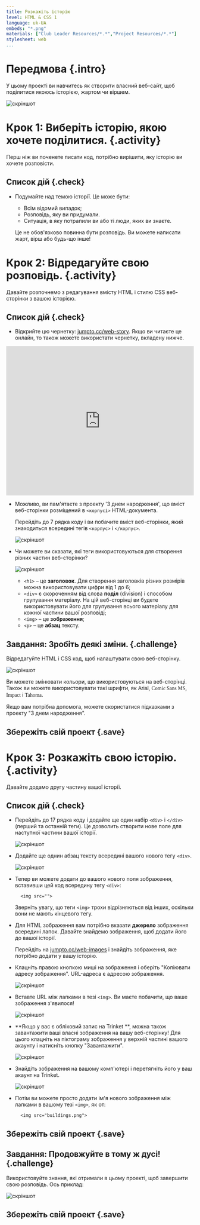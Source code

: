 ```yaml
---
title: Розкажіть історію
level: HTML & CSS 1
language: uk-UA
embeds: "*.png"
materials: ["Club Leader Resources/*.*","Project Resources/*.*"]
stylesheet: web
...
```


# Передмова {.intro}

У цьому проекті ви навчитесь як створити власний веб-сайт, щоб поділитися якоюсь історією, жартом чи віршем.

![скріншот](story-final.png)

# Крок 1: Виберіть історію, якою хочете поділитися. {.activity}

Перш ніж ви поченете писати код, потрібно вирішити, яку історію ви хочете розповісти.

## Список дій {.check}

+ Подумайте над темою історії. Це може бути:
    
    + Всім відомий випадок;
    + Розповідь, яку ви придумали.
    + Ситуація, в яку потрапили ви або ті люди, яких ви знаєте.
    
    Це не обов'язково повинна бути розповідь. Ви можете написати жарт, вірш або будь-що інше!

# Крок 2: Відредагуйте свою розповідь. {.activity}

Давайте розпочнемо з редагування вмісту HTML і стилю CSS веб-сторінки з вашою історією.

## Список дій {.check}

+ Відкрийте цю чернетку: <a href="http://jumpto.cc/web-story" target="_blank">jumpto.cc/web-story</a>. Якщо ви читаєте це онлайн, то також можете використати чернетку, вкладену нижче.

<div class="trinket">
  <iframe src="https://trinket.io/embed/html/8083cfebb3" width="100%" height="400" frameborder="0" marginwidth="0" marginheight="0" allowfullscreen>
    </iframe>
</div>

+ Можливо, ви пам'ятаєте з проекту 'З днем народження', що вміст веб-сторінки розміщений в `<корпусі>` HTML-документа.
    
    Перейдіть до 7 рядка коду і ви побачите вміст веб-сторінки, який знаходиться всередині тегів `<корпус>` і `</корпус>`.
    
    ![скріншот](story-html.png)

+ Чи можете ви сказати, які теги використовуються для створення різних частин веб-сторінки?
    
    ![скріншот](story-elements.png)
    
    + `<h1>` – це **заголовок**. Для створення заголовків різних розмірів можна використовувати цифри від 1 до 6;
    + `<div>` є скороченням від слова **поділ** (division) і способом групування матеріалу. На цій веб-сторінці ви будете використовувати його для групування всього матеріалу для кожної частини вашої розповіді;
    + `<img>` – це **зображення**;
    + `<p>` – це **абзац** тексту.

## Завдання: Зробіть деякі зміни. {.challenge}

Відредагуйте HTML і CSS код, щоб налаштувати свою веб-сторінку.

![скріншот](story-changes.png)

Ви можете змінювати кольори, що використовуються на веб-сторінці. Також ви можете використовувати такі шрифти, як <span style="font-family: Arial;">Arial</span>, <span style="font-family: Comic Sans MS;">Comic Sans MS</span>, <span style="font-family: Impact;">Impact</span> і <span style="font-family: Tahoma;">Tahoma</span>.

Якщо вам потрібна допомога, можете скористатися підказками з проекту "З днем народження".

## Збережіть свій проект {.save}

# Крок 3: Розкажіть свою історію. {.activity}

Давайте додамо другу частину вашої історії.

## Список дій {.check}

+ Перейдіть до 17 рядка коду і додайте ще один набір `<div>` і `</div>` (перший та останній теги). Це дозволить створити нове поле для наступної частини вашої історії.
    
    ![скріншот](story-div.png)

+ Додайте ще однин абзац тексту всередині вашого нового тегу `<div>`.
    
    ![скріншот](story-paragraph.png)

+ Тепер ви можете додати до вашого нового поля зображення, вставивши цей код всередину тегу `<div>`:
    
        <img src="">
        
    
    Зверніть увагу, що теги `<img>` трохи відрізняються від інших, оскільки вони не мають кінцевого тегу.

+ Для HTML зображення вам потрібно вказати **джерело** зображення всередині лапок. Давайте знайдемо зображення, щоб додати його до вашої історії.
    
    Перейдіть на <a href="http://jumpto.cc/web-images" target="_blank">jumpto.cc/web-images</a> і знайдіть зображення, яке потрібно додати у вашу історію.

+ Клацніть правою кнопкою миші на зображення і оберіть "Копіювати адресу зображення". URL-адреса є адресою зображення.
    
    ![скріншот](story-url.png)

+ Вставте URL між лапками в тезі `<img>`. Ви маєте побачити, що ваше зображення з'явилося!
    
    ![скріншот](story-image.png)

+ **Якщо у вас є обліковий запис на Trinket **, можна також завантажити ваші власні зображення на вашу веб-сторінку! Для цього клацніть на піктограму зображення у верхній частині вашого акаунту і натисніть кнопку "Завантажити".
    
    ![скріншот](story-upload.png)

+ Знайдіть зображення на вашому комп'ютері і перетягніть його у ваш акаунт на Trinket.
    
    ![скріншот](story-drag.png)

+ Потім ви можете просто додати ім'я нового зображення між лапками в вашому тезі `<img>`, як от:
    
        <img src="buildings.png">
        

## Збережіть свій проект {.save}

## Завдання: Продовжуйте в тому ж дусі! {.challenge}

Використовуйте знання, які отримали в цьому проекті, щоб завершити свою розповідь. Ось приклад:

![скріншот](story-final.png)

## Збережіть свій проект {.save}